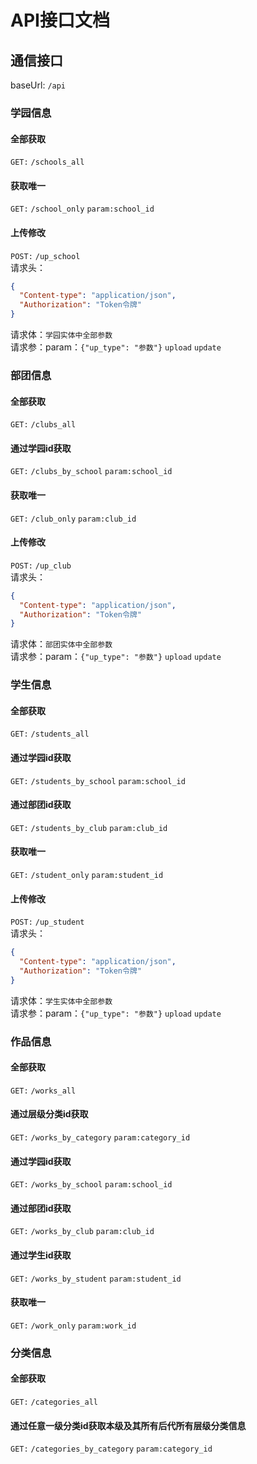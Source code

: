 # API接口文档
## 通信接口
baseUrl: `/api`
### 学园信息
#### 全部获取
`GET:` `/schools_all`
#### 获取唯一
`GET:` `/school_only` `param:school_id`
#### 上传修改
`POST:` `/up_school`<br>
请求头：
```json
{
  "Content-type": "application/json",
  "Authorization": "Token令牌"
}
```
请求体：`学园实体中全部参数`<br>
请求参：param：`{"up_type": "参数"}` `upload` `update`
### 部团信息
#### 全部获取
`GET:` `/clubs_all`
#### 通过学园id获取
`GET:` `/clubs_by_school` `param:school_id`
#### 获取唯一
`GET:` `/club_only` `param:club_id`
#### 上传修改
`POST:` `/up_club`<br>
请求头：
```json
{
  "Content-type": "application/json",
  "Authorization": "Token令牌"
}
```
请求体：`部团实体中全部参数`<br>
请求参：param：`{"up_type": "参数"}` `upload` `update`
### 学生信息
#### 全部获取
`GET:` `/students_all`
#### 通过学园id获取
`GET:` `/students_by_school` `param:school_id`
#### 通过部团id获取
`GET:` `/students_by_club` `param:club_id`
#### 获取唯一
`GET:` `/student_only` `param:student_id`
#### 上传修改
`POST:` `/up_student`<br>
请求头：
```json
{
  "Content-type": "application/json",
  "Authorization": "Token令牌"
}
```
请求体：`学生实体中全部参数`<br>
请求参：param：`{"up_type": "参数"}` `upload` `update`
### 作品信息
#### 全部获取
`GET:` `/works_all`
#### 通过层级分类id获取
`GET:` `/works_by_category` `param:category_id`
#### 通过学园id获取
`GET:` `/works_by_school` `param:school_id`
#### 通过部团id获取
`GET:` `/works_by_club` `param:club_id`
#### 通过学生id获取
`GET:` `/works_by_student` `param:student_id`
#### 获取唯一
`GET:` `/work_only` `param:work_id`
### 分类信息
#### 全部获取
`GET:` `/categories_all`
#### 通过任意一级分类id获取本级及其所有后代所有层级分类信息
`GET:` `/categories_by_category` `param:category_id`